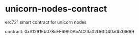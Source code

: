# unicorn-nodes-contract
erc721 smart contract for unicorn nodes

contract: 0xA1281Eb078cEF699DAbAC23a02D6fD40a0b36689